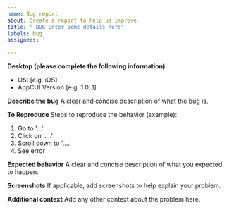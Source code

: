```yaml
---
name: Bug report
about: Create a report to help us improve
title: " BUG Enter some details here"
labels: bug
assignees: ''

---
```


**Desktop (please complete the following information):**
 - OS: [e.g. iOS]
 - AppCUI Version [e.g. 1.0..1]

**Describe the bug**
A clear and concise description of what the bug is.

**To Reproduce**
Steps to reproduce the behavior (example):
1. Go to '...'
2. Click on '....'
3. Scroll down to '....'
4. See error

**Expected behavior**
A clear and concise description of what you expected to happen.

**Screenshots**
If applicable, add screenshots to help explain your problem.

**Additional context**
Add any other context about the problem here.
